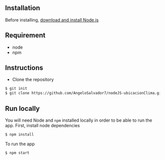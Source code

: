 ## Installation

Before installing, [download and install Node.js](https://nodejs.org/en/download/)

## Requirement
- node
- npm

## Instructions
- Clone the repository
```bash
$ git init
$ git clone https://github.com/AngeloSalvador7/nodeJS-ubicacionClima.git
```

## Run locally

You will need Node and `npm` installed locally in order to be able to run the app. First, install node dependencies

```bash
$ npm install
```

To run the app

```bash
$ npm start
```

